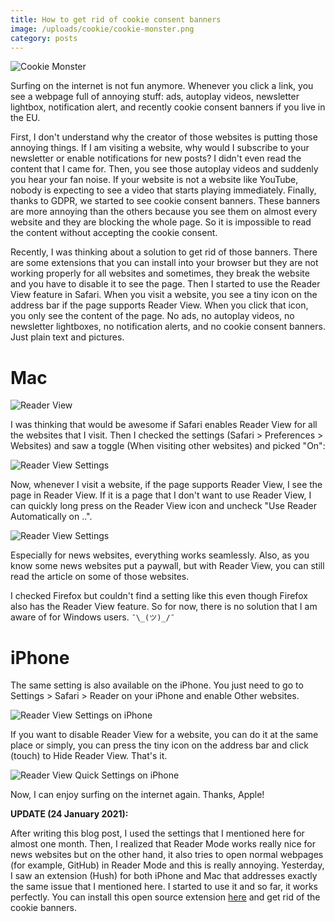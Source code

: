 ```yaml
---
title: How to get rid of cookie consent banners
image: /uploads/cookie/cookie-monster.png
category: posts
---
```

![Cookie Monster](/uploads/cookie/cookie-monster.png)

Surfing on the internet is not fun anymore. Whenever you click a link, you see a webpage full of annoying stuff: ads, autoplay videos, newsletter lightbox, notification alert, and recently cookie consent banners if you live in the EU.

First, I don't understand why the creator of those websites is putting those annoying things. If I am visiting a website, why would I subscribe to your newsletter or enable notifications for new posts? I didn't even read the content that I came for. Then, you see those autoplay videos and suddenly you hear your fan noise. If your website is not a website like YouTube, nobody is expecting to see a video that starts playing immediately. Finally, thanks to GDPR, we started to see cookie consent banners. These banners are more annoying than the others because you see them on almost every website and they are blocking the whole page. So it is impossible to read the content without accepting the cookie consent.

Recently, I was thinking about a solution to get rid of those banners. There are some extensions that you can install into your browser but they are not working properly for all websites and sometimes, they break the website and you have to disable it to see the page. Then I started to use the Reader View feature in Safari. When you visit a website, you see a tiny icon on the address bar if the page supports Reader View. When you click that icon, you only see the content of the page. No ads, no autoplay videos, no newsletter lightboxes, no notification alerts, and no cookie consent banners. Just plain text and pictures.

# Mac

![Reader View](/uploads/cookie/reader-view.png)

I was thinking that would be awesome if Safari enables Reader View for all the websites that I visit. Then I checked the settings (Safari > Preferences > Websites) and saw a toggle (When visiting other websites) and picked "On":

![Reader View Settings](/uploads/cookie/reader-view-settings.png)

Now, whenever I visit a website, if the page supports Reader View, I see the page in Reader View. If it is a page that I don't want to use Reader View, I can quickly long press on the Reader View icon and uncheck "Use Reader Automatically on ..".

![Reader View Settings](/uploads/cookie/reader-view-auto.png)

Especially for news websites, everything works seamlessly. Also, as you know some news websites put a paywall, but with Reader View, you can still read the article on some of those websites.

I checked Firefox but couldn't find a setting like this even though Firefox also has the Reader View feature. So for now, there is no solution that I am aware of for Windows users. `¯\_(ツ)_/¯`

# iPhone

The same setting is also available on the iPhone. You just need to go to Settings > Safari > Reader on your iPhone and enable Other websites.

![Reader View Settings on iPhone](/uploads/cookie/reader-view-on-iphone.png)

If you want to disable Reader View for a website, you can do it at the same place or simply, you can press the tiny icon on the address bar and click (touch) to Hide Reader View. That's it.

![Reader View  Quick Settings on iPhone](/uploads/cookie/reader-view-on-iphone-hide.png)


Now, I can enjoy surfing on the internet again. Thanks, Apple!

**UPDATE (24 January 2021):**

After writing this blog post, I used the settings that I mentioned here for almost one month. Then, I realized that Reader Mode works really nice for news websites but on the other hand, it also tries to open normal webpages (for example, GitHub) in Reader Mode and this is really annoying. Yesterday, I saw an extension (Hush) for both iPhone and Mac that addresses exactly the same issue that I mentioned here. I started to use it and so far, it works perfectly. You can install this open source extension [here](https://oblador.github.io/hush/) and get rid of the cookie banners.
